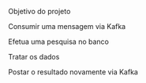 Objetivo do projeto


Consumir uma mensagem via Kafka

Efetua uma pesquisa no banco

Tratar os dados

Postar o resultado novamente via Kafka
